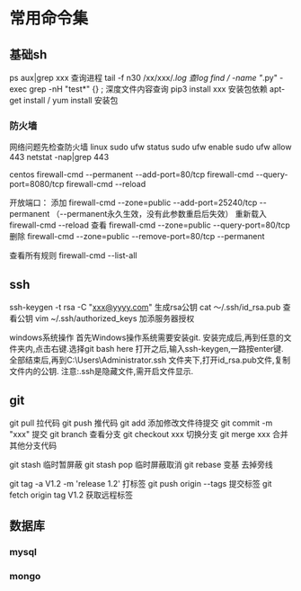 # 常用命令集

## 基础sh

ps aux|grep xxx 查询进程
tail -f n30 /xx/xxx/*.log 查log
find / -name "*.py" -exec grep -nH "test*" {} \; 深度文件内容查询
pip3 install xxx 安装包依赖
apt-get install / yum install 安装包


### 防火墙
网络问题先检查防火墙
linux
sudo ufw status
sudo ufw enable
sudo ufw allow 443
netstat -nap|grep 443


centos
firewall-cmd --permanent --add-port=80/tcp
firewall-cmd --query-port=8080/tcp
firewall-cmd --reload

开放端口：
添加  firewall-cmd --zone=public --add-port=25240/tcp --permanent    （--permanent永久生效，没有此参数重启后失效）
重新载入 firewall-cmd --reload
查看 firewall-cmd --zone=public --query-port=80/tcp
删除 firewall-cmd --zone=public --remove-port=80/tcp --permanent

查看所有规则
firewall-cmd --list-all


## ssh

ssh-keygen -t rsa -C "xxx@yyyy.com" 生成rsa公钥
cat ～/.ssh/id_rsa.pub 查看公钥
vim ~/.ssh/authorized_keys 加添服务器授权

windows系统操作
首先Windows操作系统需要安装git.
安装完成后,再到任意的文件夹内,点击右键.选择git bash here
打开之后,输入ssh-keygen,一路按enter键.
全部结束后,再到C:\Users\Administrator\.ssh 文件夹下,打开id_rsa.pub文件,复制文件内的公钥.
注意:.ssh是隐藏文件,需开启文件显示.


## git


git pull 拉代码
git push 推代码
git add 添加修改文件待提交
git commit -m "xxx" 提交
git branch 查看分支
git checkout xxx 切换分支
git merge xxx 合并其他分支代码


git stash 临时暂屏蔽
git stash pop 临时屏蔽取消
git rebase 变基 去掉旁线


git tag -a V1.2 -m 'release 1.2' 打标签
git push origin --tags 提交标签
git fetch origin tag V1.2 获取远程标签



## 数据库

### mysql

### mongo

